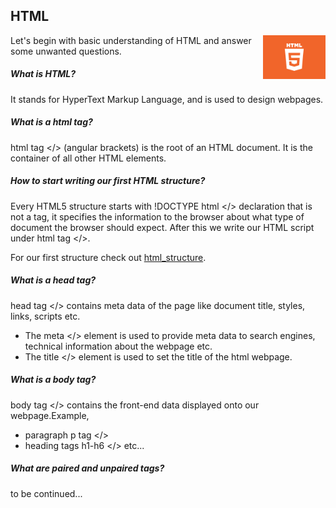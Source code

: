 ## HTML


<img src = "html5.jpeg" width = 100px height = 70px align = "right"/>


Let's begin with basic understanding of HTML and answer some unwanted questions.

##### What is HTML?

It stands for HyperText Markup Language, and is used to design webpages.

##### What is a html tag?

html tag </> (angular brackets) is the root of an HTML document. It is the container of all other HTML elements.

##### How to start writing our first HTML structure?

Every HTML5 structure starts with !DOCTYPE html </> declaration that is not a tag, it specifies the information to the browser about what type of document the browser should expect. After this we write our HTML script under html tag </>.

For our first structure check out <a href = "html_structure.html">html_structure</a>.

##### What is a head tag?

head tag </> contains meta data of the page like document title, styles, links, scripts etc.
- The meta </> element is used to provide meta data to search engines, technical information about the webpage etc.
- The title </> element is used to set the title of the html webpage.	

##### What is a body tag?

body tag </> contains the front-end data displayed onto our webpage.Example, 

- paragraph p tag </> 
- <a herf = "html_headings.html" >heading tags h1-h6 </></a> etc...

##### What are paired and unpaired tags?

to be continued...
 
